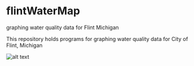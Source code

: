 # flintWaterMap
graphing water quality data for Flint Michigan 

This repository holds programs for graphing water quality data for City of Flint, Michigan 


![alt text](https://github.com/gageshaw/flintWaterMap/images/February7,2016ConductivityEWDM.png?raw=true)

